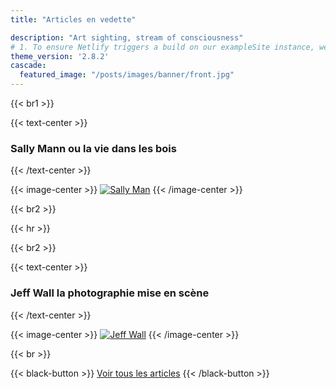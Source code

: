 ```yaml
---
title: "Articles en vedette"

description: "Art sighting, stream of consciousness"
# 1. To ensure Netlify triggers a build on our exampleSite instance, we need to change a file in the exampleSite directory.
theme_version: '2.8.2'
cascade:
  featured_image: "/posts/images/banner/front.jpg"
---
```

{{< br1 >}}

{{< text-center >}}
### Sally Mann ou la vie dans les bois
{{< /text-center >}}

{{< image-center >}}
[![Sally Man](/posts/images/banner/sally-mann.jpg)](/sally-mann-american-photographer/)
{{< /image-center >}}

{{< br2 >}}

{{< hr >}}

{{< br2 >}}

{{< text-center >}}
### Jeff Wall la photographie mise en scène
{{< /text-center >}}

{{< image-center >}}
[![Jeff Wall](/posts/images/banner/jeff-wall.jpg)](jeff-wall-la-photographie-mise-en-scene)
{{< /image-center >}}

{{< br >}}

{{< black-button >}}
[Voir tous les articles](/posts/)
{{< /black-button >}}


